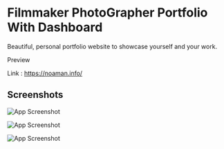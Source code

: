 # Filmmaker PhotoGrapher Portfolio With Dashboard

Beautiful, personal portfolio website to showcase yourself and your work. 


Preview

Link : https://noaman.info/



## Screenshots

![App Screenshot](https://i.ibb.co/BynT8dx/Screenshot-2023-01-06-at-20-14-36-Noaman-El-Garrab.png)



![App Screenshot](https://i.ibb.co/w4WNVft/Screenshot-2023-01-06-at-20-14-43-Noaman-El-Garrab.png)

![App Screenshot](https://i.ibb.co/PCBJpjX/Screenshot-2023-01-06-at-20-14-50-Noaman-El-Garrab.png)

